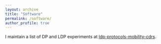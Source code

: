 ```yaml
---
layout: archive
title: "Software"
permalink: /software/
author_profile: true
---
```


I maintain a list of DP and LDP experiments at [ldp-protocols-mobility-cdrs](https://github.com/hharcolezi/ldp-protocols-mobility-cdrs).

